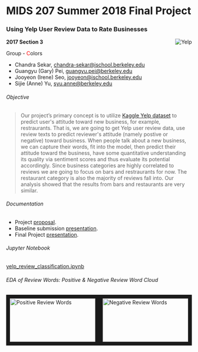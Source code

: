 # MIDS 207 Summer 2018 Final Project

### Using Yelp User Review Data to Rate Businesses

<img src="https://github.com/annesjyu/m207_summer_2018/blob/master/yelp.png"  alt="Yelp" align="right"/>

**2017 Section 3**

Group - <font color="red">C</font>olors

- Chandra Sekar, chandra-sekar@ischool.berkeley.edu
- Guangyu (Gary) Pei, guangyu.pei@berkeley.edu
- Jooyeon (Irene) Seo, jooyeon@ischool.berkeley.edu
- Sijie (Anne) Yu, syu.anne@berkeley.edu

###### Objective
>Our project’s primary concept is to utilize [Kaggle Yelp dataset](https://www.kaggle.com/yelp-dataset/yelp-dataset) to predict user's attitude toward new business, for example, restraurants. That is, we are going to get Yelp user review data, use review texts to predict reviewer's attitude (namely postive or negative) toward business. When people talk about a new business, we can capture their words, fit into the model, then predict their attitude toward the business, have some quantitative understanding its quality via sentiment scores and thus evaluate its potential accordingly. Since business categories are highly correlated to reviews we are going to focus on bars and restraurants for now. The restaurant category is also the majority of reviews fall into. Our analysis showed that the results from bars and restaurants are very similar.

###### Documentation
- Project [proposal](https://docs.google.com/document/d/1jhWY5XK59e1-4JVyaSsbmSr-3trdri7EP5v4-J37M8s/edit?usp=sharing).
- Baseline submission [presentation](https://docs.google.com/presentation/d/1kYvUqWeu3x1FUTxM9o_JM3VTBV0QUsnhex5ypqsQmZQ/edit?usp=sharing).
- Final Project [presentation](https://docs.google.com/presentation/d/1ZE_KG4pLIiSRVtY9BvF1_qU3YeGGUtrajhj8ZN5meDs/edit?usp=sharing).

###### Jupyter Notebook
[yelp_review_classification.ipynb](yelp_review_classification.ipynb)

###### EDA of Review Words: Positive & Negative Review Word Cloud

<img src="https://github.com/annesjyu/m207_summer_2018/blob/master/word_cloud_goodwords.png"  alt="Positive Review Words" width="232" height="118" border="10" /><img src="https://github.com/annesjyu/m207_summer_2018/blob/master/word_cloud_badwords.png"  alt="Negative Review Words" width="232" height="118" border="10" />
